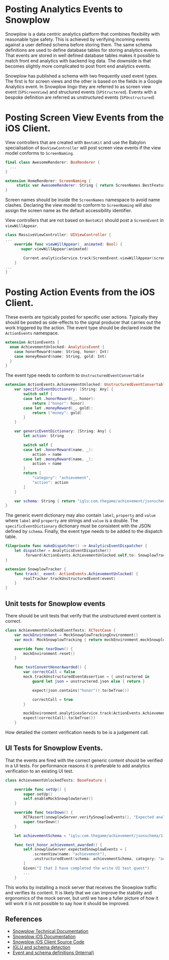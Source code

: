 # Posting Analytics Events to Snowplow

Snowplow is a data centric analytics platform that combines flexibility with reasonable type safety. This is achieved by verifying incoming events against a user defined schema before storing them. The same schema definitions are used to define database tables for storing analytics events. That events are stored in well defined database tables makes it possible to match front end analytics with backend log data. The downside is that becomes slightly more complicated to post front end analytics events.

Snowplow has published a schema with two frequently used event types. The first is for screen views and the other is based on the fields in a Google Analytics event. In Snowplow lingo they are referred to as screen view event (`SPScreenView`) and structured events (`SPStructered`). Events with a bespoke definition are referred as unstructured events (`SPUnstructured`)

# Posting Screen View Events from the iOS Client.

View controllers that are created with `BentoKit` and use the Babylon specialisation of `BoxViewController` will post screen view events if the view model conforms to `ScreenNaming`.

```swift
final class AwesomeRenderer: BoxRenderer {
  ...
}

extension HomeRenderer: ScreenNaming {
     static var AwesomeRenderer: String { return ScreenNames.BestFeatureEver.awesome }
}
```

Screen names should be inside the `ScreenNames` namespace to avoid name clashes. Declaring the view model to conform to `ScreenNaming` will also assign the screen name as the default accessibility identifier.

View controllers that are not based on `BentoKit` should post a `ScreenEvent` in `viewWillAppear`.

```swift
class MassiveViewController: UIViewController {
...
    override func viewWillAppear(_ animated: Bool) {
       super.viewWillAppear(animated)

        Current.analyticsService.track(ScreenEvent.viewWillAppear(screen: ScreenNames.OldSchoolFeature.massive))
    }
...
}
```

# Posting Action Events from the iOS Client.

These events are typically posted for specific user actions. Typically they should be posted as side-effects to the signal producer that carries out the work triggered by the action. The event type should be declared inside the `ActionEvents` namespace.

```swift
extension ActionEvents {
  enum AchievementUnlocked: AnalyticsEvent {
    case honorReward(name: String, honor: Int)
    case moneyReward(name: String, gold: Int)
  }
}
```

The event type needs to conform to `UnstructuredEventConvertable`

```swift
extension ActionEvents.AchievementUnlocked: UnstructuredEventConvertable {
    var specificEventDictionary: [String: Any] {
        switch self {
        case let .honorReward(_, honor):
            return ["honor": honor]
        case let .moneyReward(_, gold):
            return ["money": gold]
        }
    }

    var genericEventDictionary: [String: Any] {
        let action: String

        switch self {
        case let .honorReward(name, _):
            action = name
        case let .moneyReward(name, _):
            action = name
        }
        return [
            "category": "achievement",
            "action": action
        ]
    }

    var schema: String { return "iglu:com.thegame/achievement/jsonschema/1-0-0" }
}
```

The generic event dictionary may also contain `label`, `property` and `value` where `label` and `property` are strings and `value` is a double. The `specificEventDictionary` dictionary must be consistent with the JSON defined by `schema`. Finally, the event type needs to be added to the dispatch table.

```swift
fileprivate func makeDispatcher() -> AnalyticsEventDispatcher {
    let dispatcher = AnalyticsEventDispatcher()
        .forward(ActionEvents.AchievementUnlocked.self,to: SnowplowTracker.track)
}

extension SnowplowTracker {
    func track(_ event: ActionEvents.AchievementUnlocked) {
        realTracker.trackUnstructuredEvent(event)
    }
}
```

## Unit tests for Snowplow events

There should be unit tests that verify that the unstructured event content is correct.

```swift
class AchievementUnlockedEventTests: XCTestCase {
    var mockEnvironment = MockSnowplowTrackingEnvironment()
    var mock: MockSnowplowTracking { return mockEnvironment.mockSnowplowTracking }

    override func tearDown() {
        mockEnvironment.reset()
    }

    func testConvertHonorAwarded() {
        var correctCall = false
        mock.trackUnstructuredEventAssertion = { unstructered in
            guard let json = unstructered.json else { return }

            expect(json.contains("honor")).to(beTrue())

            correctCall = true
        }

        mockEnvironment.analyticesService.track(ActionEvents.AchievementUnlocked.honorReward(name: "Unit Test Written", honor: 50))
        expect(correctCall).to(beTrue())
    }
```

How detailed the content verification needs to be is a judgement call.

## UI Tests for Snowplow Events.

That the events are fired with the correct generic content should be verified in a UI tests. For performance reasons it is preferable to add analytics verification to an existing UI test.

```swift
class AchievementUnlockedTests: BaseFeature {

    override func setUp() {
        super.setUp()
        self.enableMockSnowplowServer()
    }

    override func tearDown() {
        XCTAssert(snowplowServer.verifySnowplowEvents(), "Expected analytics events were not posted")
        super.tearDown()
    }

    let achievementSchema = "iglu:com.thegame/achievement/jsonschema/1-0-0"

    func test_honor_achievement_awarded() {
        self.snowplowServer.expectedSnowplowEvents = [
            .screenView(name: "achievement"),
            .unstructuredEvent(schema: achievementSchema, category: "achievement", action: "UI test written", label: nil)
        ]
        Given("I that I have completed the write UI test quest")
        ...
    }
```

This works by installing a mock server that receives the Snowplow traffic and verifies its content. It is likely that we can improve the stability and ergonomics of the mock server, but until we have a fuller picture of how it will work it is not possible to say how it should be improved.

## References
- [Snowplow Technical Documentation](https://github.com/snowplow/snowplow/wiki/SnowPlow-technical-documentation)
- [Snowplow iOS Documentation](https://github.com/snowplow/snowplow/wiki/iOS-Tracker)
- [Snowplow iOS Client Source Code](https://github.com/snowplow/snowplow-objc-tracker)
- [IGLU and schema detection](https://github.com/snowplow/iglu/wiki/Iglu-technical-documentation)
- [Event and schema definitions (Internal)](https://github.com/Babylonpartners/com.babylonhealth-schema-registry)
